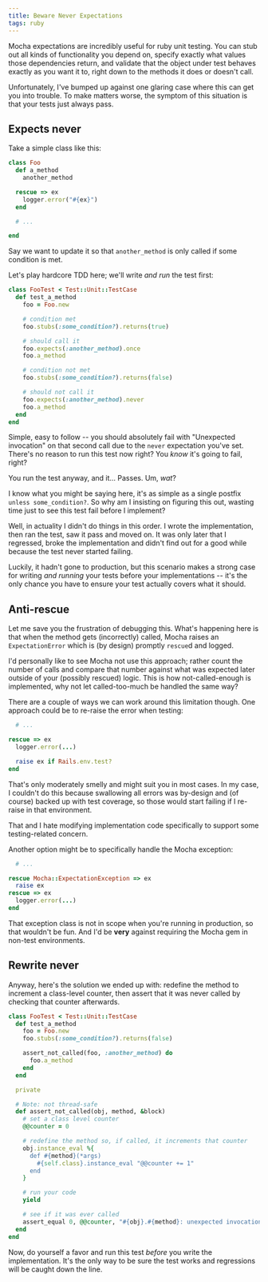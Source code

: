 ```yaml
---
title: Beware Never Expectations
tags: ruby
---
```


Mocha expectations are incredibly useful for ruby unit testing. You can 
stub out all kinds of functionality you depend on, specify exactly what 
values those dependencies return, and validate that the object under 
test behaves exactly as you want it to, right down to the methods it 
does or doesn't call.

Unfortunately, I've bumped up against one glaring case where this can 
get you into trouble. To make matters worse, the symptom of this 
situation is that your tests just always pass.

## Expects never

Take a simple class like this:

```ruby 
class Foo
  def a_method
    another_method

  rescue => ex
    logger.error("#{ex}")
  end

  # ...

end
```

Say we want to update it so that `another_method` is only called if some 
condition is met.

Let's play hardcore TDD here; we'll write *and run* the test first:

```ruby 
class FooTest < Test::Unit::TestCase
  def test_a_method
    foo = Foo.new

    # condition met
    foo.stubs(:some_condition?).returns(true)

    # should call it
    foo.expects(:another_method).once
    foo.a_method

    # condition not met
    foo.stubs(:some_condition?).returns(false)

    # should not call it
    foo.expects(:another_method).never
    foo.a_method
  end
end
```

Simple, easy to follow -- you should absolutely fail with "Unexpected 
invocation" on that second call due to the `never` expectation you've 
set. There's no reason to run this test now right? You *know* it's going 
to fail, right?

You run the test anyway, and it... Passes. Um, *wat*?

I know what you might be saying here, it's as simple as a single postfix 
`unless some_condition?`. So why am I insisting on figuring this out, 
wasting time just to see this test fail before I implement?

Well, in actuality I didn't do things in this order. I wrote the 
implementation, then ran the test, saw it pass and moved on. It was only 
later that I regressed, broke the implementation and didn't find out for 
a good while because the test never started failing. 

Luckily, it hadn't gone to production, but this scenario makes a strong 
case for writing *and running* your tests before your implementations -- 
it's the only chance you have to ensure your test actually covers what 
it should.

## Anti-rescue

Let me save you the frustration of debugging this. What's happening here 
is that when the method gets (incorrectly) called, Mocha raises an 
`ExpectationError` which is (by design) promptly `rescue`d and logged.

<div class="well">
I'd personally like to see Mocha not use this approach; rather count the 
number of calls and compare that number against what was expected later 
outside of your (possibly rescued) logic. This is how not-called-enough 
is implemented, why not let called-too-much be handled the same way?
</div>

There are a couple of ways we can work around this limitation though. 
One approach could be to re-raise the error when testing:

```ruby 
  # ...

rescue => ex
  logger.error(...)

  raise ex if Rails.env.test?
end
```

That's only moderately smelly and might suit you in most cases. In my 
case, I couldn't do this because swallowing all errors was by-design and 
(of course) backed up with test coverage, so those would start failing 
if I re-raise in that environment.

That and I hate modifying implementation code specifically to support 
some testing-related concern.

Another option might be to specifically handle the Mocha exception:

```ruby 
  # ...

rescue Mocha::ExpectationException => ex
  raise ex
rescue => ex
  logger.error(...)
end
```

That exception class is not in scope when you're running in production, 
so that wouldn't be fun. And I'd be **very** against requiring the Mocha 
gem in non-test environments.

## Rewrite never

Anyway, here's the solution we ended up with: redefine the method to 
increment a class-level counter, then assert that it was never called by 
checking that counter afterwards.

```ruby 
class FooTest < Test::Unit::TestCase
  def test_a_method
    foo = Foo.new
    foo.stubs(:some_condition?).returns(false)

    assert_not_called(foo, :another_method) do
      foo.a_method
    end
  end

  private

  # Note: not thread-safe
  def assert_not_called(obj, method, &block)
    # set a class level counter
    @@counter = 0

    # redefine the method so, if called, it increments that counter
    obj.instance_eval %{
      def #{method}(*args)
        #{self.class}.instance_eval "@@counter += 1"
      end
    }

    # run your code
    yield

    # see if it was ever called
    assert_equal 0, @@counter, "#{obj}.#{method}: unexpected invocation."
  end
end
```

Now, do yourself a favor and run this test *before* you write the 
implementation. It's the only way to be sure the test works and 
regressions will be caught down the line.

